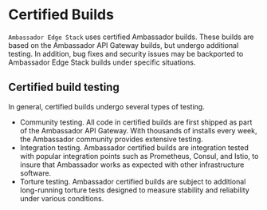 # Certified Builds

`Ambassador Edge Stack` uses certified Ambassador builds. These builds are based on the Ambassador API Gateway builds, but undergo additional testing. In addition, bug fixes and security issues may be backported to Ambassador Edge Stack builds under specific situations.



## Certified build testing

In general, certified builds undergo several types of testing.

* Community testing. All code in certified builds are first shipped as part of the Ambassador API Gateway. With thousands of installs every week, the Ambassador community provides extensive testing.
* Integration testing. Ambassador certified builds are integration tested with popular integration points such as Prometheus, Consul, and Istio, to insure that Ambassador works as expected with other infrastructure software.
* Torture testing. Ambassador certified builds are subject to additional long-running torture tests designed to measure stability and reliability under various conditions.
